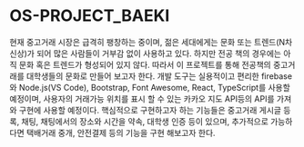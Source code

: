 # OS-PROJECT_BAEKI

현재 중고거래 시장은 급격히 팽창하는 중이며, 젊은 세대에게는 문화 또는 트렌드(N차 신상)가 되어 많은 사람들이 거부감 없이 사용하고 있다.
하지만 전공 책의 경우에는 아직 문화 혹은 트렌드가 형성되어 있지 않다. 따라서 이 프로젝트를 통해 전공책의 중고거래를 대학생들의 문화로 만들어 보고자 한다. 
개발 도구는 실용적이고 편리한 firebase와 Node.js(VS Code), Bootstrap, Font Awesome, React, TypeScript를 사용할 예정이며,
사용자의 거래가능 위치를 표시 할 수 있는 카카오 지도 API등의 API를 가져와 구현에 사용할 예정이다. 핵심적으로 구현하고자 하는 기능들은 
중고거래 게시글 등록, 채팅, 채팅에서의 장소와 시간을 약속, 대학생 인증 등이 있으며, 
추가적으로 가능하다면 택배거래 중개, 안전결제 등의 기능을 구현 해보고자 한다.
